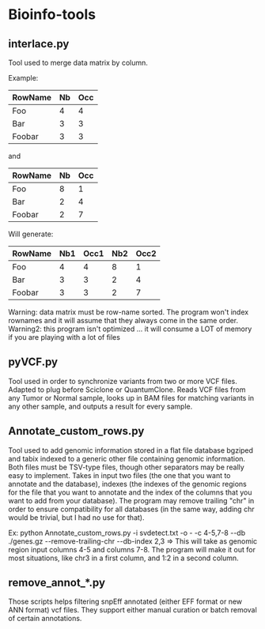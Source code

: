 # Bioinfo-tools

## interlace.py

Tool used to merge data matrix by column.

Example:

| RowName | Nb | Occ |
|---------|----|-----|
| Foo     | 4  | 4   |
| Bar     | 3  | 3   |
| Foobar  | 3  | 3   |

and 

| RowName | Nb | Occ |
|---------|----|-----|
| Foo     | 8  | 1   |
| Bar     | 2  | 4   |
| Foobar  | 2  | 7   |

Will generate:

| RowName | Nb1 | Occ1 | Nb2 | Occ2 |
|---------|-----|------|-----|------|
| Foo     | 4   | 4    | 8   | 1    |
| Bar     | 3   | 3    | 2   | 4    |
| Foobar  | 3   | 3    | 2   | 7    |

Warning: data matrix must be row-name sorted. The program won't index rownames and it will assume that they always come in the same order.
Warning2: this program isn't optimized ... it will consume a LOT of memory if you are playing with a lot of files

## pyVCF.py

Tool used in order to synchronize variants from two or more VCF files. Adapted to plug before Sciclone or QuantumClone.
Reads VCF files from any Tumor or Normal sample, looks up in BAM files for matching variants in any other sample, and outputs a result for every sample.

## Annotate_custom_rows.py

Tool used to add genomic information stored in a flat file database bgziped and tabix indexed to a generic other file containing genomic information.
Both files must be TSV-type files, though other separators may be really easy to implement.
Takes in input two files (the one that you want to annotate and the database), indexes (the indexes of the genomic regions for the file that you want to annotate and the index of the columns that you want to
add from your database). The program may remove trailing "chr" in order to ensure compatibility for all databases (in the same way, adding chr would be trivial, but I had no use for that).

Ex: python Annotate_custom_rows.py -i svdetect.txt -o - -c 4-5,7-8 --db ./genes.gz --remove-trailing-chr --db-index 2,3
=> This will take as genomic region input columns 4-5 and columns 7-8. The program will make it out for most situations, like chr3 in a first column, and 1:2 in a second column.


## remove_annot_*.py

Those scripts helps filtering snpEff annotated (either EFF format or new ANN format) vcf files.
They support either manual curation or batch removal of certain annotations.
